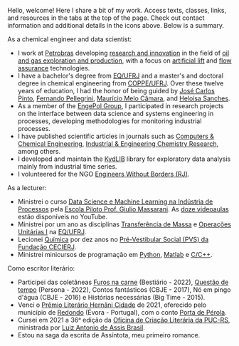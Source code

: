 Hello, welcome! Here I share a bit of my work. Access texts, classes, links, and resources in the tabs at the top of the page. Check out contact information and additional details in the icons above. Below is a summary.

As a chemical engineer and data scientist:

- I work at [Petrobras](https://petrobras.com.br/en/) developing [research and innovation](https://petrobras.com.br/en/inovacao-e-tecnologia/centro-de-pesquisa) in the field of [oil and gas exploration and production](https://petrobras.com.br/en/quem-somos/exploracao-e-producao), with a focus on [artificial lift](https://en.wikipedia.org/wiki/Artificial_lift) and [flow assurance](https://en.wikipedia.org/wiki/Flow_assurance) technologies.
- I have a bachelor's degree from [EQ/UFRJ](http://novo.eq.ufrj.br/en/home-en/) and a master's and doctoral degree in chemical engineering from [COPPE/UFRJ](https://www.coppe.ufrj.br/en). Over these twelve years of education, I had the honor of being guided by [José Carlos Pinto](http://lattes.cnpq.br/6479420970768737), [Fernando Pellegrini](http://lattes.cnpq.br/6669992155373315), [Maurício Melo Câmara](http://lattes.cnpq.br/8161545819744234), and [Heloísa Sanches](http://lattes.cnpq.br/2840875338255590).
- As a member of the [EngePol Group](https://www.instagram.com/engepolgrupo/), I participated in research projects on the interface between data science and systems engineering in processes, developing methodologies for monitoring industrial processes.
- I have published scientific articles in journals such as [Computers & Chemical Engineering](https://www.journals.elsevier.com/computers-and-chemical-engineering), [Industrial & Engineering Chemistry Research](https://pubs.acs.org/journal/iecred), among others.
- I developed and maintain the [KydLIB](https://github.com/afraniomelo/kydlib) library for exploratory data analysis mainly from industrial time series.
- I volunteered for the NGO [Engineers Without Borders (RJ)](https://esf.org.br/nucleo-rio-de-janeiro/).

As a lecturer: 

- Ministrei o curso [Data Science e Machine Learning na Indústria de Processos](https://afraniomelo.github.io/projects/ds_ml/) pela [Escola Piloto Prof. Giulio Massarani](http://www.escolapiloto.peq.coppe.ufrj.br/index.php/pt/). As [doze videoaulas](https://www.youtube.com/watch?v=0iE3JsQpU_U&list=PLvr45Arc0UpzsRhzq3q4_KmZcm0utwvvB) estão disponíveis no YouTube.
- Ministrei por um ano as disciplinas [Transferência de Massa](https://afraniomelo.github.io/projects/eqe476/) e [Operações Unitárias I](https://afraniomelo.github.io/projects/eqe473/) na [EQ/UFRJ](http://www.eq.ufrj.br/).
- Lecionei [Química](https://afraniomelo.github.io/projects/pvs/) por dez anos no [Pré-Vestibular Social (PVS) da Fundação CECIERJ](https://www.cecierj.edu.br/pre-vestibular-social/).
- Ministrei minicursos de programação em [Python](https://www.kaggle.com/code/afrniomelo/curso-rel-mpago-de-python/notebook), [Matlab](https://afraniomelo.github.io/projects/matlab/) e [C/C++](https://afraniomelo.github.io/projects/c/).

Como escritor literário:

- Participei das coletâneas [Furos na carne](https://www.bestiario.com.br/livros/furos_na_carne.html) (Bestiário - 2022), [Questão de tempo](https://www.editorapersona.com/product-page/quest%C3%A3o-de-tempo) (Persona - 2022), Contos fantásticos (CBJE - 2017), Nó em pingo d'água (CBJE - 2016) e Histórias necessárias (Big Time - 2015).
- Venci o [Prêmio Literário Hernâni Cidade](http://premioliterariohernanicidade.blogspot.com/) de 2021, oferecido pelo município de [Redondo](https://www.cm-redondo.pt/) (Évora - Portugal), com o conto [Porta de Pérola](https://afraniomelo.github.io/projects/porta_de_perola/).
- Cursei em 2021 a 36ᵃ edição da [Oficina de Criação Literária da PUC-RS](https://www.pucrs.br/humanidades/oficina-de-criacao-literaria/), ministrada por [Luiz Antonio de Assis Brasil](http://www.laab.com.br/vida.html).
- Estou na saga da escrita de Assíntota, meu primeiro romance.


